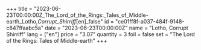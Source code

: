 +++
title = "2023-06-23T00:00:00Z_The_Lord_of_the_Rings:_Tales_of_Middle-earth_Lotho,_Corrupt_Shirriff_[en]_false"
id = "ce01ff8f-a037-484f-9148-c847ffaabc5a"
date = "2023-06-23T00:00:00Z"
name = "Lotho, Corrupt Shirriff"
lang = ["en"]
price = "3.07"
quantity = 3
foil = false
set = "The Lord of the Rings: Tales of Middle-earth"
+++
